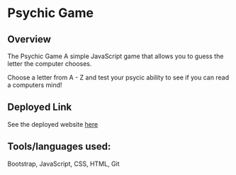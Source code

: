 # Psychic Game

## Overview

The Psychic Game
A simple JavaScript game that allows you to guess the letter the computer chooses.

Choose a letter from A - Z and test your psycic ability to see if you can read a computers mind!


## Deployed Link
See the deployed website [here](https://celia-ho.github.io/Psychic-Game/)


## Tools/languages used:  

Bootstrap, JavaScript, CSS, HTML, Git
